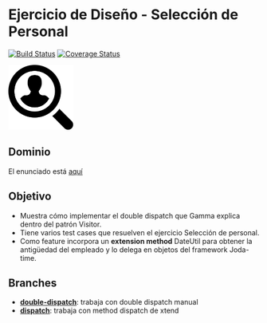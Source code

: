 
# Ejercicio de Diseño - Selección de Personal

[![Build Status](https://travis-ci.org/uqbar-project/eg-seleccion-personal-xtend.svg?branch=dispatch)](https://travis-ci.org/uqbar-project/eg-seleccion-personal-xtend) [![Coverage Status](https://coveralls.io/repos/github/uqbar-project/eg-seleccion-personal-xtend/badge.svg?branch=dispatch&service=github)](https://coveralls.io/github/uqbar-project/eg-seleccion-personal-xtend?branch=dispatch&service=github)

<img src="images/personal.png" height="130px" width="130px"/>

## Dominio
El enunciado está [aquí](https://docs.google.com/viewer?a=v&pid=sites&srcid=ZGVmYXVsdGRvbWFpbnx1dG5kZXNpZ258Z3g6MzNhMGQyNGNmM2U5MzM2Ng)

## Objetivo

* Muestra cómo implementar el double dispatch que Gamma explica dentro del patrón Visitor.
* Tiene varios test cases que resuelven el ejercicio Selección de personal.
* Como feature incorpora un **extension method** DateUtil para obtener la antigüedad del empleado y lo delega en objetos del framework Joda-time.

## Branches

* [__double-dispatch__](https://github.com/uqbar-project/eg-seleccion-personal-xtend/tree/double-dispatch): trabaja con double dispatch manual
* [__dispatch__](https://github.com/uqbar-project/eg-seleccion-personal-xtend/tree/dispatch): trabaja con method dispatch de xtend

